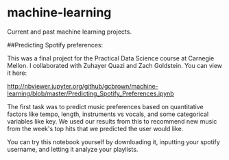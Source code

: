 # machine-learning
Current and past machine learning projects.

##Predicting Spotify preferences: 

This was a final project for the Practical Data Science course at Carnegie Mellon. I collaborated with Zuhayer Quazi and Zach Goldstein. You can view it here:

http://nbviewer.jupyter.org/github/gcbrown/machine-learning/blob/master/Predicting_Spotify_Preferences.ipynb

The first task was to predict music preferences based on quantitative factors like tempo, length, instruments vs vocals, and some categorical variables like key. We used our results from this to recommend new music from the week's top hits that we predicted the user would like. 

You can try this notebook yourself by downloading it, inputting your spotify username, and letting it analyze your playlists.
